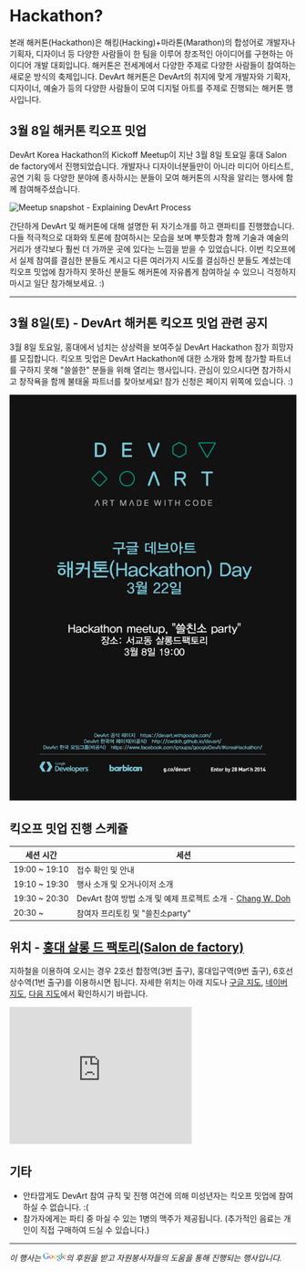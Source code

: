 # Hackathon?

본래 해커톤(Hackathon)은 해킹(Hacking)+마라톤(Marathon)의 합성어로 개발자나 기획자, 디자이너 등 다양한 사람들이 한 팀을 이루어 창조적인 아이디어를 구현하는 아이디어 개발 대회입니다. 해커톤은 전세계에서 다양한 주제로 다양한 사람들이 참여하는 새로운 방식의 축제입니다. DevArt 해커톤은 DevArt의 취지에 맞게 개발자와 기획자, 디자이너, 예술가 등의 다양한 사람들이 모여 디지털 아트를 주제로 진행되는 해커톤 행사입니다.

## 3월 8일 해커톤 킥오프 밋업

DevArt Korea Hackathon의 Kickoff Meetup이 지난 3월 8일 토요일 홍대 Salon de factory에서 진행되었습니다. 개발자나 디자이너분들만이 아니라 미디어 아티스트, 공연 기획 등 다양한 분야에 종사하시는 분들이 모여 해커톤의 시작을 알리는 행사에 함께 참여해주셨습니다.

<img alt="Meetup snapshot - Explaining DevArt Process" src="https://fbcdn-sphotos-a-a.akamaihd.net/hphotos-ak-frc1/t1/1922183_737170139636150_2019397405_n.jpg" style="max-width: 100%; max-height: 100%;">

간단하게 DevArt 및 해커톤에 대해 설명한 뒤 자기소개를 하고 랜파티를 진행했습니다. 다들 적극적으로 대화와 토론에 참여하시는 모습을 보며 뿌듯함과 함께 기술과 예술의 거리가 생각보다 훨씬 더 가까운 곳에 있다는 느낌을 받을 수 있었습니다. 이번 킥오프에서 실제 참여를 결심한 분들도 계시고 다른 여러가지 시도를 결심하신 분들도 계셨는데 킥오프 밋업에 참가하지 못하신 분들도 해커톤에 자유롭게 참여하실 수 있으니 걱정하지마시고 일단 참가해보세요. :)

---

## 3월 8일(토) - DevArt 해커톤 킥오프 밋업 관련 공지

3월 8일 토요일, 홍대에서 넘치는 상상력을 보여주실 DevArt Hackathon 참가 희망자를 모집합니다. 킥오프 밋업은 DevArt Hackathon에 대한 소개와 함께 참가할 파트너를 구하지 못해 "쓸쓸한" 분들을 위해 열리는 행사입니다. 관심이 있으시다면 참가하시고 창작욕을 함께 불태울 파트너를 찾아보세요! 참가 신청은 페이지 위쪽에 있습니다. :)

<div class="text-center">
  <img style="max-width: 100%; max-height: 100%" src="./images/hackathon-fest.jpg" alt="해커톤 포스터"/>
</div>

## 킥오프 밋업 진행 스케쥴

| 세션 시간 | 세션 |
|---|---|
| 19:00 ~ 19:10 | 접수 확인 및 안내 |
| 19:10 ~ 19:30 | 행사 소개 및 오거나이저 소개 |
| 19:30 ~ 20:30 | DevArt 참여 방법 소개 및 예제 프로젝트 소개 - [Chang W. Doh](http://html5rocksko.blogspot.com) |
| 20:30 ~  | 참여자 프리토킹 및 "쓸친소party" |

## 위치 - [홍대 살롱 드 팩토리(Salon de factory)](https://www.facebook.com/SalonDeFactory)

지하철을 이용하여 오시는 경우 2호선 합정역(3번 출구), 홍대입구역(9번 출구), 6호선 상수역(1번 출구)를 이용하시면 됩니다. 자세한 위치는 아래 지도나 [구글 지도](https://goo.gl/maps/n0WuB), [네이버 지도](http://map.naver.com/local/siteview.nhn?code=19886105), [다음 지도](http://place.map.daum.net/8106600)에서 확인하시기 바랍니다.

<div class="text-center">
<iframe src="https://www.google.com/maps/embed?pb=!1m14!1m8!1m3!1d395.39574479494655!2d126.9218593!3d37.55115359999999!3m2!1i1024!2i768!4f13.1!3m3!1m2!1s0x357c98dacacac473%3A0x71e86b1715c1dd36!2z7IK066Gx65Oc7Yyp7Yag66as!5e0!3m2!1sko!2skr!4v1394080769546" width="320" height="240" frameborder="0" style="border:0"></iframe>
</div>

## 기타

* 안타깝게도 DevArt 참여 규칙 및 진행 여건에 의해 미성년자는 킥오프 밋업에 참여하실 수 없습니다. :(
* 참가자에게는 파티 중 마실 수 있는 1병의 맥주가 제공됩니다. (추가적인 음료는 개인이 직접 구매하여 드실 수 있습니다.)

---

<p class="text-center">
  <em>이 행사는 <img src="images/google.png" style="height: 1em;" class="nothing">의 후원을 받고 자원봉사자들의 도움을 통해 진행되는 행사입니다.</em>
</p>
